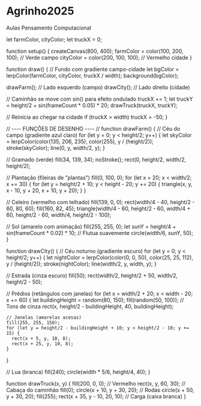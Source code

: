 # Agrinho2025
Aulas Pensamento Computacional 

let farmColor, cityColor;
let truckX = 0;

function setup() {
  createCanvas(800, 400);
  farmColor = color(100, 200, 100); // Verde campo
  cityColor = color(200, 100, 100); // Vermelho cidade
}

function draw() {
  // Fundo com gradiente campo-cidade
  let bgColor = lerpColor(farmColor, cityColor, truckX / width);
  background(bgColor);
  
  drawFarm();  // Lado esquerdo (campo)
  drawCity();  // Lado direito (cidade)
  
  // Caminhão se move com sin() para efeito ondulado
  truckX += 1;
  let truckY = height/2 + sin(frameCount * 0.05) * 20;
  drawTruck(truckX, truckY);
  
  // Reinicia ao chegar na cidade
  if (truckX > width) truckX = -50;
}

// ---- FUNÇÕES DE DESENHO ---- //
function drawFarm() {
  // Céu do campo (gradiente azul claro)
  for (let y = 0; y < height/2; y++) {
    let skyColor = lerpColor(color(135, 206, 235), color(255), y / (height/2));
    stroke(skyColor);
    line(0, y, width/2, y);
  }
  
  // Gramado (verde)
  fill(34, 139, 34);
  noStroke();
  rect(0, height/2, width/2, height/2);
  
  // Plantação (fileiras de "plantas")
  fill(0, 100, 0);
  for (let x = 20; x < width/2; x += 30) {
    for (let y = height/2 + 10; y < height - 20; y += 20) {
      triangle(x, y, x - 10, y + 20, x + 10, y + 20);
    }
  }
  
  // Celeiro (vermelho com telhado)
  fill(139, 0, 0);
  rect(width/4 - 40, height/2 - 60, 80, 60);
  fill(160, 82, 45);
  triangle(width/4 - 60, height/2 - 60, width/4 + 60, height/2 - 60, width/4, height/2 - 100);
  
  // Sol (amarelo com animação)
  fill(255, 255, 0);
  let sunY = height/4 + sin(frameCount * 0.02) * 10; // Flutua suavemente
  circle(width/6, sunY, 50);
}

function drawCity() {
  // Céu noturno (gradiente escuro)
  for (let y = 0; y < height/2; y++) {
    let nightColor = lerpColor(color(0, 0, 50), color(25, 25, 112), y / (height/2));
    stroke(nightColor);
    line(width/2, y, width, y);
  }
  
  // Estrada (cinza escuro)
  fill(50);
  rect(width/2, height/2 + 50, width/2, height/2 - 50);
  
  // Prédios (retângulos com janelas)
  for (let x = width/2 + 20; x < width - 20; x += 60) {
    let buildingHeight = random(80, 150);
    fill(random(50, 100)); // Tons de cinza
    rect(x, height/2 - buildingHeight, 40, buildingHeight);
    
    // Janelas (amarelas acesas)
    fill(255, 255, 150);
    for (let y = height/2 - buildingHeight + 10; y < height/2 - 10; y += 15) {
      rect(x + 5, y, 10, 8);
      rect(x + 25, y, 10, 8);
    }
  }
  
  // Lua (branca)
  fill(240);
  circle(width * 5/6, height/4, 40);
}

function drawTruck(x, y) {
  fill(200, 0, 0); // Vermelho
  rect(x, y, 60, 30); // Cabaça do caminhão
  fill(0);
  circle(x + 10, y + 30, 20); // Rodas
  circle(x + 50, y + 30, 20);
  fill(255);
  rect(x + 35, y - 10, 20, 10); // Carga (caixa branca)
}

